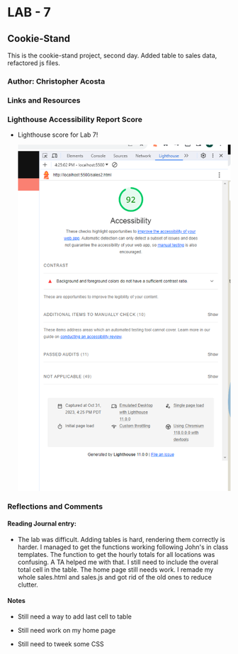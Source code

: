 # LAB - 7

## Cookie-Stand

This is the cookie-stand project, second day. Added table to sales data, refactored js files.

### Author: Christopher Acosta

### Links and Resources

### Lighthouse Accessibility Report Score

* Lighthouse score for Lab 7!

  ![Lighthouse Score](images/lab7lighthouse.PNG)

### Reflections and Comments

#### Reading Journal entry:

* The lab was difficult. Adding tables is hard, rendering them correctly is harder. I managed to get the functions working following John's in class templates. The function to get the hourly totals for all locations was confusing. A TA helped me with that. I still need to include the overal total cell in the table. The home page still needs work. I remade my whole sales.html and sales.js and got rid of the old ones to reduce clutter.

#### Notes

* Still need a way to add last cell to table

* Still need work on my home page

* Still need to tweek some CSS
